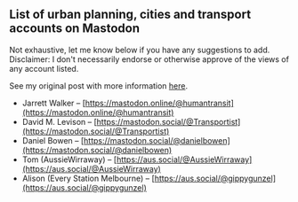 ## List of urban planning, cities and transport accounts on Mastodon
Not exhaustive, let me know below if you have any suggestions to add. Disclaimer: I don't necessarily endorse or otherwise approve of the views of any account listed.

See my original post with more information [here](https://philipmallis.com/blog/2022/11/03/from-twitter-to-mastodon-a-guide-for-urbanists-and-gunzels/).

* Jarrett Walker – [https://mastodon.online/@humantransit](https://mastodon.online/@humantransit)
* David M. Levison – [https://mastodon.social/@Transportist](https://mastodon.social/@Transportist)
* Daniel Bowen – [https://mastodon.social/@danielbowen](https://mastodon.social/@danielbowen)
* Tom (AussieWirraway) – [https://aus.social/@AussieWirraway](https://aus.social/@AussieWirraway)
* Alison (Every Station Melbourne) – [https://aus.social/@gippygunzel](https://aus.social/@gippygunzel)
